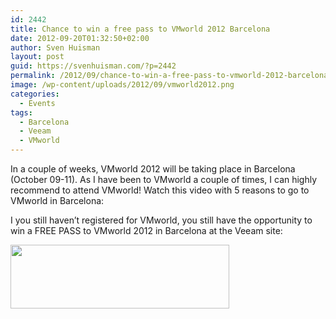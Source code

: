 ```yaml
---
id: 2442
title: Chance to win a free pass to VMworld 2012 Barcelona
date: 2012-09-20T01:32:50+02:00
author: Sven Huisman
layout: post
guid: https://svenhuisman.com/?p=2442
permalink: /2012/09/chance-to-win-a-free-pass-to-vmworld-2012-barcelona/
image: /wp-content/uploads/2012/09/vmworld2012.png
categories:
  - Events
tags:
  - Barcelona
  - Veeam
  - VMworld
---
```

In a couple of weeks, VMworld 2012 will be taking place in Barcelona (October 09-11). As I have been to VMworld a couple of times, I can highly recommend to attend VMworld! Watch this video with 5 reasons to go to VMworld in Barcelona:



I you still haven&#8217;t registered for VMworld, you still have the opportunity to win a FREE PASS to VMworld 2012 in Barcelona at the Veeam site:

[<img class="size-medium wp-image-2444 alignleft" title="live_event_barcelona_351x103" src="https://svenhuisman.com/wp-content/uploads/2012/09/live_event_barcelona_351x103-350x102.png" alt="" width="350" height="102" srcset="https://svenhuisman.com/wp-content/uploads/2012/09/live_event_barcelona_351x103-350x102.png 350w, https://svenhuisman.com/wp-content/uploads/2012/09/live_event_barcelona_351x103.png 351w" sizes="(max-width: 350px) 100vw, 350px" />](https://go.veeam.com/event-vmworld-europe-aug2012-en.html)